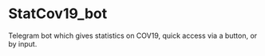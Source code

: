 # StatCov19_bot
 Telegram bot which gives statistics on COV19, quick access via a button, or by input.
